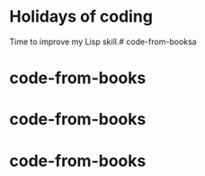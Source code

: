# Holidays of coding

Time to improve my Lisp skill.# code-from-booksa
# code-from-books
# code-from-books
# code-from-books
